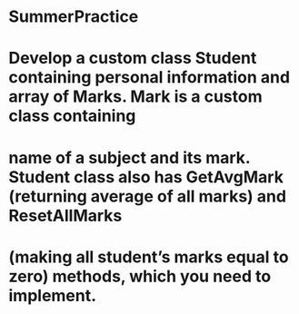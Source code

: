 # SummerPractice
# Develop a custom class Student containing personal information and array of Marks. Mark is a custom class containing 
# name of a subject and its mark. Student class also has GetAvgMark (returning average of all marks) and ResetAllMarks 
# (making all student’s marks equal to zero) methods, which you need to implement.
